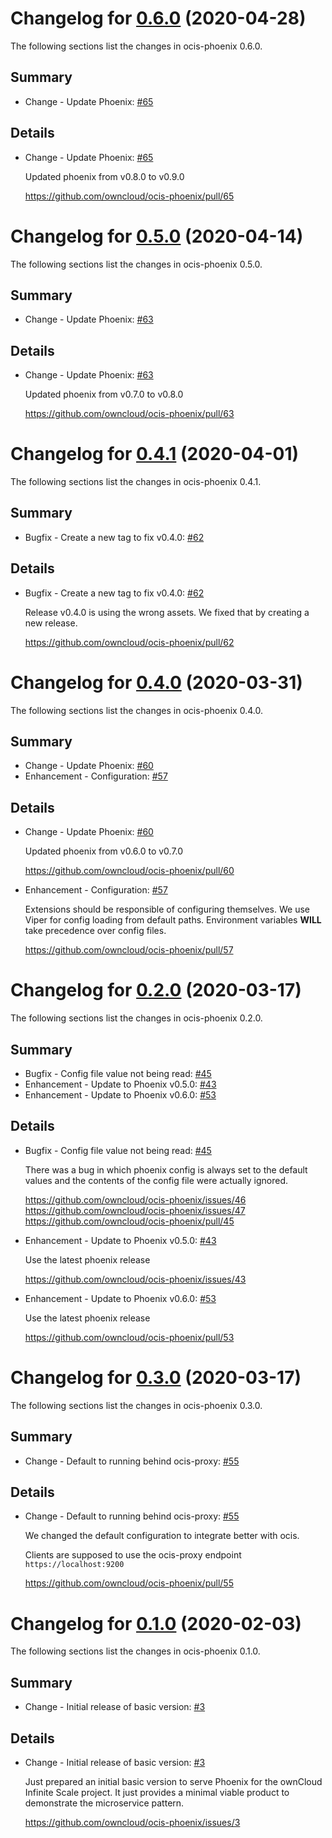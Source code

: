 # Changelog for [0.6.0] (2020-04-28)

The following sections list the changes in ocis-phoenix 0.6.0.

[0.6.0]: https://github.com/owncloud/ocis-phoenix/compare/v0.5.0...v0.6.0

## Summary

* Change - Update Phoenix: [#65](https://github.com/owncloud/ocis-phoenix/pull/65)

## Details

* Change - Update Phoenix: [#65](https://github.com/owncloud/ocis-phoenix/pull/65)

   Updated phoenix from v0.8.0 to v0.9.0

   https://github.com/owncloud/ocis-phoenix/pull/65

# Changelog for [0.5.0] (2020-04-14)

The following sections list the changes in ocis-phoenix 0.5.0.

[0.5.0]: https://github.com/owncloud/ocis-phoenix/compare/v0.4.1...v0.5.0

## Summary

* Change - Update Phoenix: [#63](https://github.com/owncloud/ocis-phoenix/pull/63)

## Details

* Change - Update Phoenix: [#63](https://github.com/owncloud/ocis-phoenix/pull/63)

   Updated phoenix from v0.7.0 to v0.8.0

   https://github.com/owncloud/ocis-phoenix/pull/63

# Changelog for [0.4.1] (2020-04-01)

The following sections list the changes in ocis-phoenix 0.4.1.

[0.4.1]: https://github.com/owncloud/ocis-phoenix/compare/v0.4.0...v0.4.1

## Summary

* Bugfix - Create a new tag to fix v0.4.0: [#62](https://github.com/owncloud/ocis-phoenix/pull/62)

## Details

* Bugfix - Create a new tag to fix v0.4.0: [#62](https://github.com/owncloud/ocis-phoenix/pull/62)

   Release v0.4.0 is using the wrong assets. We fixed that by creating a new release.

   https://github.com/owncloud/ocis-phoenix/pull/62

# Changelog for [0.4.0] (2020-03-31)

The following sections list the changes in ocis-phoenix 0.4.0.

[0.4.0]: https://github.com/owncloud/ocis-phoenix/compare/v0.2.0...v0.4.0

## Summary

* Change - Update Phoenix: [#60](https://github.com/owncloud/ocis-phoenix/pull/60)
* Enhancement - Configuration: [#57](https://github.com/owncloud/ocis-phoenix/pull/57)

## Details

* Change - Update Phoenix: [#60](https://github.com/owncloud/ocis-phoenix/pull/60)

   Updated phoenix from v0.6.0 to v0.7.0

   https://github.com/owncloud/ocis-phoenix/pull/60

* Enhancement - Configuration: [#57](https://github.com/owncloud/ocis-phoenix/pull/57)

   Extensions should be responsible of configuring themselves. We use Viper for config loading
   from default paths. Environment variables **WILL** take precedence over config files.

   https://github.com/owncloud/ocis-phoenix/pull/57

# Changelog for [0.2.0] (2020-03-17)

The following sections list the changes in ocis-phoenix 0.2.0.

[0.2.0]: https://github.com/owncloud/ocis-phoenix/compare/v0.3.0...v0.2.0

## Summary

* Bugfix - Config file value not being read: [#45](https://github.com/owncloud/ocis-phoenix/pull/45)
* Enhancement - Update to Phoenix v0.5.0: [#43](https://github.com/owncloud/ocis-phoenix/issues/43)
* Enhancement - Update to Phoenix v0.6.0: [#53](https://github.com/owncloud/ocis-phoenix/pull/53)

## Details

* Bugfix - Config file value not being read: [#45](https://github.com/owncloud/ocis-phoenix/pull/45)

   There was a bug in which phoenix config is always set to the default values and the contents of the
   config file were actually ignored.

   https://github.com/owncloud/ocis-phoenix/issues/46
   https://github.com/owncloud/ocis-phoenix/issues/47
   https://github.com/owncloud/ocis-phoenix/pull/45

* Enhancement - Update to Phoenix v0.5.0: [#43](https://github.com/owncloud/ocis-phoenix/issues/43)

   Use the latest phoenix release

   https://github.com/owncloud/ocis-phoenix/issues/43

* Enhancement - Update to Phoenix v0.6.0: [#53](https://github.com/owncloud/ocis-phoenix/pull/53)

   Use the latest phoenix release

   https://github.com/owncloud/ocis-phoenix/pull/53

# Changelog for [0.3.0] (2020-03-17)

The following sections list the changes in ocis-phoenix 0.3.0.

[0.3.0]: https://github.com/owncloud/ocis-phoenix/compare/v0.1.0...v0.3.0

## Summary

* Change - Default to running behind ocis-proxy: [#55](https://github.com/owncloud/ocis-phoenix/pull/55)

## Details

* Change - Default to running behind ocis-proxy: [#55](https://github.com/owncloud/ocis-phoenix/pull/55)

   We changed the default configuration to integrate better with ocis.

   Clients are supposed to use the ocis-proxy endpoint `https://localhost:9200`

   https://github.com/owncloud/ocis-phoenix/pull/55

# Changelog for [0.1.0] (2020-02-03)

The following sections list the changes in ocis-phoenix 0.1.0.

[0.1.0]: https://github.com/owncloud/ocis-phoenix/compare/432c57c406a8421a20ba596818d95f816e2ef9c7...v0.1.0

## Summary

* Change - Initial release of basic version: [#3](https://github.com/owncloud/ocis-phoenix/issues/3)

## Details

* Change - Initial release of basic version: [#3](https://github.com/owncloud/ocis-phoenix/issues/3)

   Just prepared an initial basic version to serve Phoenix for the ownCloud Infinite Scale
   project. It just provides a minimal viable product to demonstrate the microservice pattern.

   https://github.com/owncloud/ocis-phoenix/issues/3

